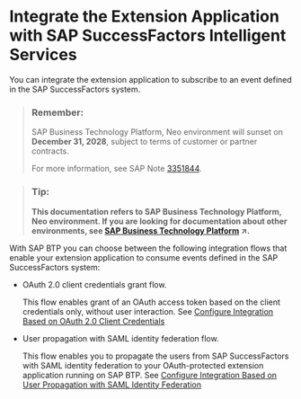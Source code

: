 <!-- loio0ad865e7795f4ceda45129c6a381aa92 -->

# Integrate the Extension Application with SAP SuccessFactors Intelligent Services

You can integrate the extension application to subscribe to an event defined in the SAP SuccessFactors system.

> ### Remember:  
> SAP Business Technology Platform, Neo environment will sunset on **December 31, 2028**, subject to terms of customer or partner contracts.
> 
> For more information, see SAP Note [3351844](https://launchpad.support.sap.com/#/notes/3351844).

> ### Tip:  
> **This documentation refers to SAP Business Technology Platform, Neo environment. If you are looking for documentation about other environments, see [SAP Business Technology Platform](https://help.sap.com/viewer/65de2977205c403bbc107264b8eccf4b/Cloud/en-US/6a2c1ab5a31b4ed9a2ce17a5329e1dd8.html "SAP Business Technology Platform (SAP BTP) is an integrated offering comprised of four technology portfolios: database and data management, application development and integration, analytics, and intelligent technologies. The platform offers users the ability to turn data into business value, compose end-to-end business processes, and build and extend SAP applications quickly.") :arrow_upper_right:.**

With SAP BTP you can choose between the following integration flows that enable your extension application to consume events defined in the SAP SuccessFactors system:

-   OAuth 2.0 client credentials grant flow.

    This flow enables grant of an OAuth access token based on the client credentials only, without user interaction. See [Configure Integration Based on OAuth 2.0 Client Credentials](configure-integration-based-on-oauth-2-0-client-credentials-d5b6a7d.md) 

-   User propagation with SAML identity federation flow.

    This flow enables you to propagate the users from SAP SuccessFactors with SAML identity federation to your OAuth-protected extension application running on SAP BTP. See [Configure Integration Based on User Propagation with SAML Identity Federation](configure-integration-based-on-user-propagation-with-saml-identity-federation-2e4a9d5.md) 



